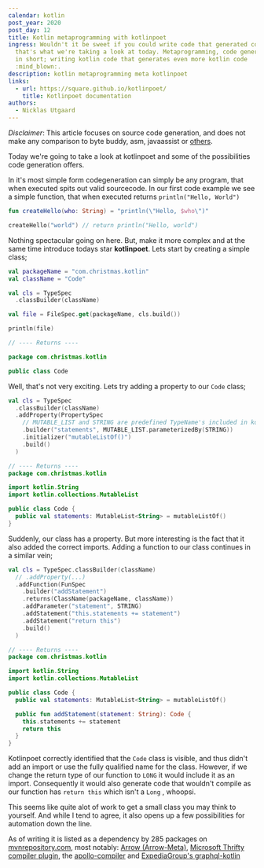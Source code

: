 ```yaml
---
calendar: kotlin
post_year: 2020
post_day: 12
title: Kotlin metaprogramming with kotlinpoet
ingress: Wouldn't it be sweet if you could write code that generated code. Well,
  that's what we're taking a look at today. Metaprogramming, code generation, or
  in short; writing kotlin code that generates even more kotlin code
  :mind_blown:.
description: kotlin metaprogramming meta kotlinpoet
links:
  - url: https://square.github.io/kotlinpoet/
    title: Kotlinpoet documentation
authors:
  - Nicklas Utgaard
---
```

_Disclaimer_: This article focuses on source code generation, and does not make any comparison to byte buddy, asm, javaassist or [others](https://stackoverflow.com/questions/2261947/are-there-alternatives-to-cglib/9823788#9823788). 

Today we're going to take a look at kotlinpoet and some of the possibilities code generation offers. 

In it's most simple form codegeneration can simply be any program, that when executed spits out valid sourcecode. In our first code example we see a simple function, that when executed returns `println("Hello, World")`
```kotlin
fun createHello(who: String) = "println(\"Hello, $who\")"

createHello("world") // return println("Hello, world")
```

Nothing spectacular going on here. But, make it more complex and at the same time introduce todays star **kotlinpoet**. Lets start by creating a simple class;
```kotlin
val packageName = "com.christmas.kotlin"
val className = "Code"

val cls = TypeSpec
  .classBuilder(className)

val file = FileSpec.get(packageName, cls.build())

println(file)

// ---- Returns ----

package com.christmas.kotlin

public class Code
```

Well, that's not very exciting. Lets try adding a property to our `Code` class;
```kotlin
val cls = TypeSpec
  .classBuilder(className)
  .addProperty(PropertySpec
    // MUTABLE_LIST and STRING are predefined TypeName's included in kotlinpoet
    .builder("statements", MUTABLE_LIST.parameterizedBy(STRING))
    .initializer("mutableListOf()")
    .build()
  )

// ---- Returns ----
package com.christmas.kotlin

import kotlin.String
import kotlin.collections.MutableList

public class Code {
  public val statements: MutableList<String> = mutableListOf()
}
```

Suddenly, our class has a property. But more interesting is the fact that it also added the correct imports. Adding a function to our class continues in a similar vein;
```kotlin
val cls = TypeSpec.classBuilder(className)
  // .addProperty(...)
  .addFunction(FunSpec
    .builder("addStatement")
    .returns(ClassName(packageName, className))
    .addParameter("statement", STRING)
    .addStatement("this.statements += statement")
    .addStatement("return this")
    .build()
  )

// ---- Returns ----
package com.christmas.kotlin

import kotlin.String
import kotlin.collections.MutableList

public class Code {
  public val statements: MutableList<String> = mutableListOf()

  public fun addStatement(statement: String): Code {
    this.statements += statement
    return this
  }
}
```

Kotlinpoet correctly identified that the `Code` class is visible, and thus didn't add an import or use the fully qualified name for the class. However, if we change the return type of our function to `LONG` it would include it as an import. Consequently it would also generate code that wouldn't compile as our function has `return this` which isn't a `Long` , whoopsi.

This seems like quite alot of work to get a small class you may think to yourself. And while I tend to agree, it also opens up a few possibilities for automation down the line. 


As of writing it is listed as a dependency by 285 packages on [mvnrepository.com](https://mvnrepository.com/artifact/com.squareup/kotlinpoet/usages), most notably: [Arrow (Arrow-Meta)](https://arrow-kt.io/docs/0.10/apidocs/arrow-meta/arrow.meta.encoder/-meta-api/index.html), [Microsoft Thrifty compiler plugin](https://github.com/microsoft/thrifty/tree/master/thrifty-compiler-plugins), the [apollo-compiler](https://github.com/apollographql/apollo-android/tree/main/apollo-compiler) and [ExpediaGroup's graphql-kotlin](https://github.com/ExpediaGroup/graphql-kotlin)